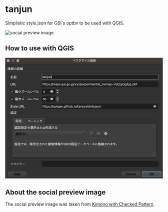 # tanjun
Simplistic style.json for GSI's optbv to be used with QGIS.

![social preview image](https://repository-images.githubusercontent.com/583911009/0c3ae923-b7a7-4ef0-8069-227ff3f1d45a)

## How to use with QGIS
![connect](connect.jpg)

## About the social preview image
The social preview image was taken from [Kimono with Checked Pattern](https://www.metmuseum.org/art/collection/search/65755). 
